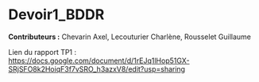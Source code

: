 # Devoir1_BDDR
**Contributeurs :**
Chevarin Axel,
Lecouturier Charlène,
Rousselet Guillaume


Lien du rapport TP1 :
https://docs.google.com/document/d/1rEJq1lHop51GX-SRjSFO8k2HoiqF3f7vSRO_h3azxV8/edit?usp=sharing
